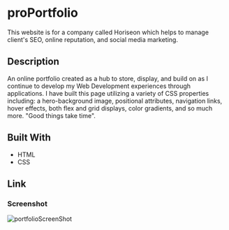 
# proPortfolio
This website is for a company called Horiseon which helps to manage client's SEO, online reputation, and social media marketing.

## Description
An online portfolio created as a hub to store, display, and build on as I continue to develop my Web Development experiences through applications. I have built this page utilizing a variety of CSS properties including: a hero-background image, positional attributes, navigation links, hover effects, both flex and grid displays, color gradients, and so much more. "Good things take time". 

## Built With
* HTML
* CSS

## Link


### Screenshot
![portfolioScreenShot](https://user-images.githubusercontent.com/119292219/211481253-4ad04cf0-408b-411f-ab07-1853d2532557.png)